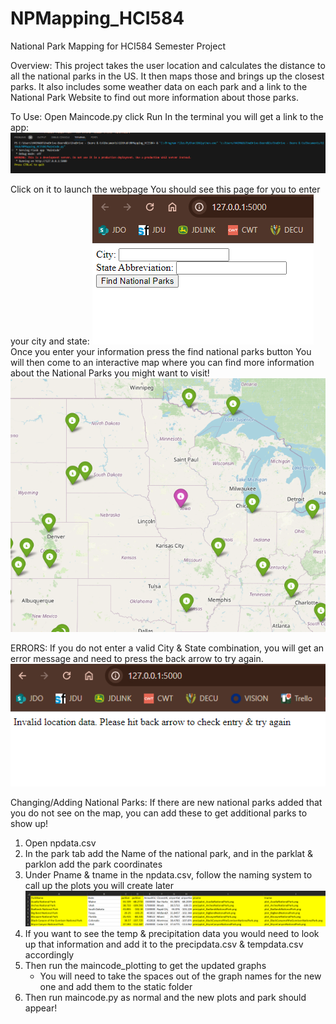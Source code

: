 # NPMapping_HCI584
National Park Mapping for HCI584 Semester Project

Overview: 
This project takes the user location and calculates the distance to all the national parks in the US. It then maps those and brings up the closest parks. It also includes some weather data on each park and a link to the National Park Website to find out more information about those parks. 

To Use: 
Open Maincode.py 
click Run
In the terminal you will get a link to the app: 
![Alt text](image.png)

Click on it to launch the webpage
You should see this page for you to enter your city and state: 
![Alt text](image-1.png)
Once you enter your information press the find national parks button
You will then come to an interactive map where you can find more information about the National Parks you might want to visit!
![Alt text](image-3.png)

ERRORS: If you do not enter a valid City & State combination, you will get an error message and need to press the back arrow to try again. 
![Alt text](image-4.png)

Changing/Adding National Parks: 
If there are new national parks added that you do not see on the map, you can add these to get additional parks to show up!
1. Open npdata.csv
2. In the park tab add the Name of the national park, and in the parklat & parklon add the park coordinates
3. Under Pname & tname in the npdata.csv, follow the naming system to call up the plots you will create later
![Alt text](image-2.png)
4. If you want to see the temp & precipitation data you would need to look up that information and add it to the precipdata.csv & tempdata.csv accordingly
5. Then run the maincode_plotting to get the updated graphs
    - You will need to take the spaces out of the graph names for the new one and add them to the static folder
6. Then run maincode.py as normal and the new plots and park should appear!

